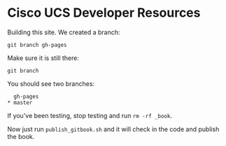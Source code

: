 # Cisco UCS Developer Resources

Building this site. We created a branch: 

```
git branch gh-pages
```
Make sure it is still there: 

```
git branch
```

You should see two branches: 

```
  gh-pages
* master
```

If you've been testing, stop testing and run ```rm -rf _book```.  

Now just run ```publish_gitbook.sh``` and it will check in the code and publish the book. 


